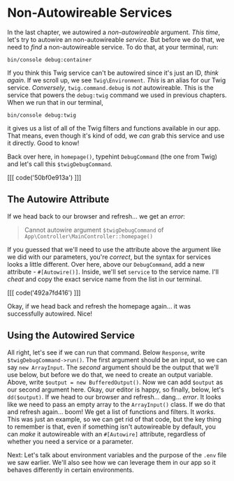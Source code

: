 # Non-Autowireable Services

In the last chapter, we autowired a *non-autowireable* argument. *This time*, let's try to
autowire an non-autowireable *service*. But before we do that, we need to *find* a non-autowireable service.
To do that, at your terminal, run:

```terminal
bin/console debug:container
```

If you think this Twig service can't be autowired since it's just an ID, *think again*.
If we scroll up, we see `Twig\Environment`. *This* is an alias for our Twig service.
*Conversely*, `twig.command.debug` is *not* autowireable. This is the service that
powers the `debug:twig` command we used in previous chapters. When we run that in our terminal,

```terminal-silent
bin/console debug:twig
```

it gives us a list of all of the Twig filters and functions available in our
app. That means, even though it's kind of odd, we *can* grab this service and
use it directly. Good to know!

Back over here, in `homepage()`, typehint `DebugCommand` (the one from Twig) and
let's call this `$twigDebugCommand`.

[[[ code('50bf0e913a') ]]]

## The Autowire Attribute

If we head back to our browser and refresh... we get an *error*:

> Cannot autowire argument `$twigDebugCommand` of
> `App\Controller\MainController::homepage()`

If you guessed that we'll need to use the attribute above the argument like we
did with our parameters, you're *correct*, but the syntax for services looks a
little different. Over here, above our `DebugCommand`, add a new
attribute - `#[Autowire()]`. Inside, we'll set `service` to the service name.
I'll *cheat* and copy the exact service name from the list in our terminal.

[[[ code('492a7fd416') ]]]

Okay, if we head back and refresh the homepage again... it was successfully
autowired. Nice!

## Using the Autowired Service

All right, let's see if we can run that command. Below `Response`,
write `$twigDebugCommand->run()`. The first argument should be an input, so we
can say `new ArrayInput`. The *second* argument should be the output that we'll
use below, but before we do that, we need to create an output variable. Above,
write `$output = new BufferedOutput()`. Now we can add `$output` as our second
argument here. Okay, our editor is happy, so finally, below,
let's `dd($output)`. If we head to our browser and refresh... dang... *error*.
It looks like we need to pass an empty array to the `ArrayInput()` class. If we
do that and refresh again... boom! We get a list of functions and filters. It
*works*. This was just an example, so we can get rid of that code, but the key
thing to remember is that, even if something isn't autowireable by default, you
can *make* it autowireable with an `#[Autowire]` attribute, regardless of
whether you need a service or a parameter.

Next: Let's talk about environment variables and the purpose of the `.env` file
we saw earlier. We'll also see how we can leverage them in our app so it behaves
differently in certain environments.
